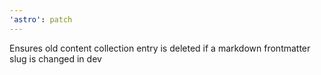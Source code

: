 ```yaml
---
'astro': patch
---
```


Ensures old content collection entry is deleted if a markdown frontmatter slug is changed in dev

